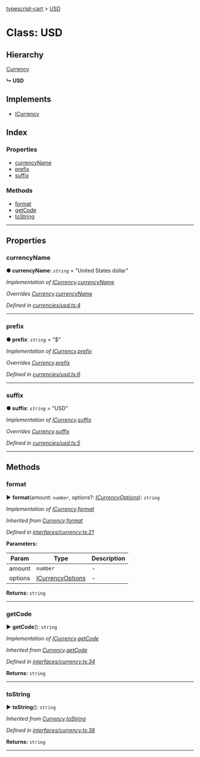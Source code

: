 [typescript-cart](../README.md) > [USD](../classes/usd.md)



# Class: USD

## Hierarchy


 [Currency](currency.md)

**↳ USD**







## Implements

* [ICurrency](../interfaces/icurrency.md)

## Index

### Properties

* [currencyName](usd.md#currencyname)
* [prefix](usd.md#prefix)
* [suffix](usd.md#suffix)


### Methods

* [format](usd.md#format)
* [getCode](usd.md#getcode)
* [toString](usd.md#tostring)



---
## Properties
<a id="currencyname"></a>

###  currencyName

**●  currencyName**:  *`string`*  = "United States dollar"

*Implementation of [ICurrency](../interfaces/icurrency.md).[currencyName](../interfaces/icurrency.md#currencyname)*

*Overrides [Currency](currency.md).[currencyName](currency.md#currencyname)*

*Defined in [currencies/usd.ts:4](https://github.com/FlareMind/typescript-cart/blob/1125687/src/currencies/usd.ts#L4)*





___

<a id="prefix"></a>

###  prefix

**●  prefix**:  *`string`*  = "$"

*Implementation of [ICurrency](../interfaces/icurrency.md).[prefix](../interfaces/icurrency.md#prefix)*

*Overrides [Currency](currency.md).[prefix](currency.md#prefix)*

*Defined in [currencies/usd.ts:6](https://github.com/FlareMind/typescript-cart/blob/1125687/src/currencies/usd.ts#L6)*





___

<a id="suffix"></a>

###  suffix

**●  suffix**:  *`string`*  = "USD"

*Implementation of [ICurrency](../interfaces/icurrency.md).[suffix](../interfaces/icurrency.md#suffix)*

*Overrides [Currency](currency.md).[suffix](currency.md#suffix)*

*Defined in [currencies/usd.ts:5](https://github.com/FlareMind/typescript-cart/blob/1125687/src/currencies/usd.ts#L5)*





___


## Methods
<a id="format"></a>

###  format

► **format**(amount: *`number`*, options?: *[ICurrencyOptions](../interfaces/icurrencyoptions.md)*): `string`



*Implementation of [ICurrency](../interfaces/icurrency.md).[format](../interfaces/icurrency.md#format)*

*Inherited from [Currency](currency.md).[format](currency.md#format)*

*Defined in [interfaces/currency.ts:21](https://github.com/FlareMind/typescript-cart/blob/1125687/src/interfaces/currency.ts#L21)*



**Parameters:**

| Param | Type | Description |
| ------ | ------ | ------ |
| amount | `number`   |  - |
| options | [ICurrencyOptions](../interfaces/icurrencyoptions.md)   |  - |





**Returns:** `string`





___

<a id="getcode"></a>

###  getCode

► **getCode**(): `string`



*Implementation of [ICurrency](../interfaces/icurrency.md).[getCode](../interfaces/icurrency.md#getcode)*

*Inherited from [Currency](currency.md).[getCode](currency.md#getcode)*

*Defined in [interfaces/currency.ts:34](https://github.com/FlareMind/typescript-cart/blob/1125687/src/interfaces/currency.ts#L34)*





**Returns:** `string`





___

<a id="tostring"></a>

###  toString

► **toString**(): `string`



*Inherited from [Currency](currency.md).[toString](currency.md#tostring)*

*Defined in [interfaces/currency.ts:38](https://github.com/FlareMind/typescript-cart/blob/1125687/src/interfaces/currency.ts#L38)*





**Returns:** `string`





___


